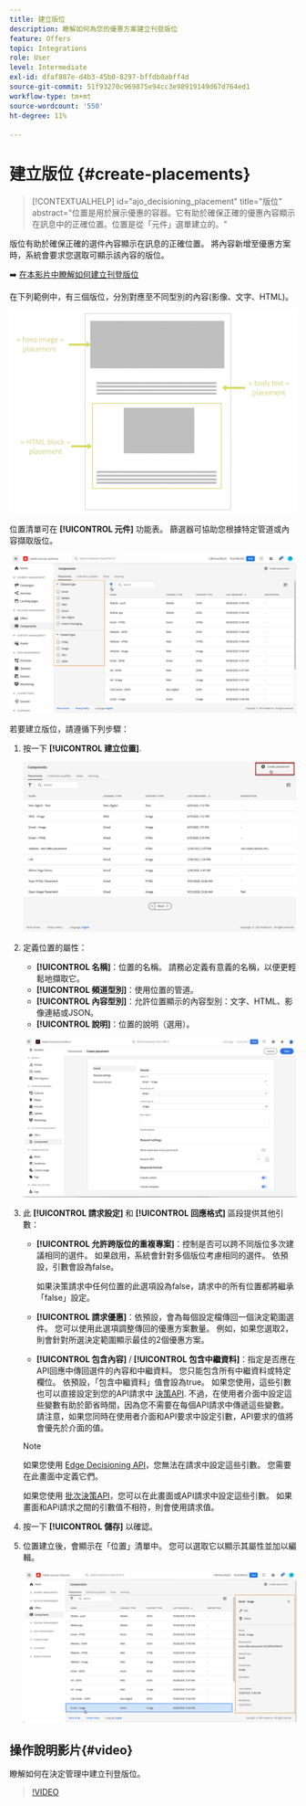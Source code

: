 ```yaml
---
title: 建立版位
description: 瞭解如何為您的優惠方案建立刊登版位
feature: Offers
topic: Integrations
role: User
level: Intermediate
exl-id: dfaf887e-d4b3-45b0-8297-bffdb0abff4d
source-git-commit: 51f93270c969875e94cc3e98919149d67d764ed1
workflow-type: tm+mt
source-wordcount: '550'
ht-degree: 11%

---
```


# 建立版位 {#create-placements}

>[!CONTEXTUALHELP]
>id="ajo_decisioning_placement"
>title="版位"
>abstract="位置是用於展示優惠的容器。它有助於確保正確的優惠內容顯示在訊息中的正確位置。位置是從「元件」選單建立的。"

版位有助於確保正確的選件內容顯示在訊息的正確位置。 將內容新增至優惠方案時，系統會要求您選取可顯示該內容的版位。

➡️ [在本影片中瞭解如何建立刊登版位](#video)

在下列範例中，有三個版位，分別對應至不同型別的內容(影像、文字、HTML)。

![](../assets/offers_placement_schema.png)

位置清單可在 **[!UICONTROL 元件]** 功能表。 篩選器可協助您根據特定管道或內容擷取版位。

![](../assets/placements_filter.png)

若要建立版位，請遵循下列步驟：

1. 按一下 **[!UICONTROL 建立位置]**.

   ![](../assets/offers_placement_creation.png)

1. 定義位置的屬性：

   * **[!UICONTROL 名稱]**：位置的名稱。 請務必定義有意義的名稱，以便更輕鬆地擷取它。
   * **[!UICONTROL 頻道型別]**：使用位置的管道。
   * **[!UICONTROL 內容型別]**：允許位置顯示的內容型別：文字、HTML、影像連結或JSON。
   * **[!UICONTROL 說明]**：位置的說明（選用）。

   ![](../assets/offers_placement_creation_properties.png)


1. 此 **[!UICONTROL 請求設定]** 和 **[!UICONTROL 回應格式]** 區段提供其他引數：

   * **[!UICONTROL 允許跨版位的重複專案]**：控制是否可以跨不同版位多次建議相同的選件。 如果啟用，系統會針對多個版位考慮相同的選件。 依預設，引數會設為false。

      如果決策請求中任何位置的此選項設為false，請求中的所有位置都將繼承「false」設定。

   * **[!UICONTROL 請求優惠]**：依預設，會為每個設定檔傳回一個決定範圍選件。 您可以使用此選項調整傳回的優惠方案數量。 例如，如果您選取2，則會針對所選決定範圍顯示最佳的2個優惠方案。

   * **[!UICONTROL 包含內容]** / **[!UICONTROL 包含中繼資料]**：指定是否應在API回應中傳回選件的內容和中繼資料。 您只能包含所有中繼資料或特定欄位。 依預設，「包含中繼資料」值會設為true。
   如果您使用，這些引數也可以直接設定到您的API請求中 [決策API](https://experienceleague.adobe.com/docs/journey-optimizer/using/offer-decisioning/api-reference/offer-delivery-api/decisioning-api.html). 不過，在使用者介面中設定這些變數有助於節省時間，因為您不需要在每個API請求中傳遞這些變數。 請注意，如果您同時在使用者介面和API要求中設定引數，API要求的值將會優先於介面的值。

   >[!NOTE]
   >
   >如果您使用 [Edge Decisioning API](https://experienceleague.adobe.com/docs/journey-optimizer/using/offer-decisioning/api-reference/offer-delivery-api/edge-decisioning-api.html?)，您無法在請求中設定這些引數。 您需要在此畫面中定義它們。
   >
   >如果您使用 [批次決策API](../api-reference/offer-delivery-api/batch-decisioning-api.md)，您可以在此畫面或API請求中設定這些引數。 如果畫面和APi請求之間的引數值不相符，則會使用請求值。

1. 按一下 **[!UICONTROL 儲存]** 以確認。

1. 位置建立後，會顯示在「位置」清單中。 您可以選取它以顯示其屬性並加以編輯。

   ![](../assets/placement_created.png)

## 操作說明影片{#video}

瞭解如何在決定管理中建立刊登版位。

>[!VIDEO](https://video.tv.adobe.com/v/329372?quality=12)

